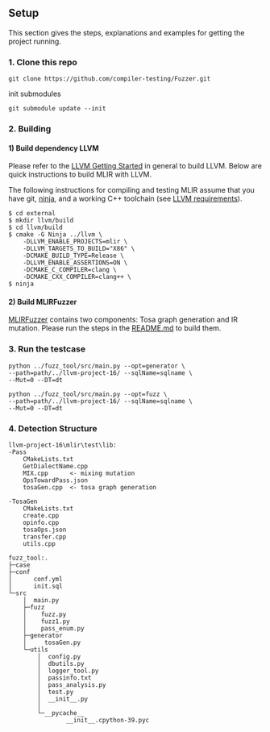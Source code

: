 ## Setup
This section gives the steps, explanations and examples for getting the project running.

### 1. Clone this repo
```
git clone https://github.com/compiler-testing/Fuzzer.git
```

init submodules
```
git submodule update --init
```

### 2. Building
#### 1) Build dependency LLVM
Please refer to the [LLVM Getting Started](https://llvm.org/docs/GettingStarted.html) in general to build LLVM. Below are quick instructions to build MLIR with LLVM.

The following instructions for compiling and testing MLIR assume that you have git, [ninja](https://ninja-build.org/), and a working C++ toolchain (see [LLVM requirements](https://llvm.org/docs/GettingStarted.html#requirements)).

```
$ cd external
$ mkdir llvm/build
$ cd llvm/build
$ cmake -G Ninja ../llvm \
    -DLLVM_ENABLE_PROJECTS=mlir \
    -DLLVM_TARGETS_TO_BUILD="X86" \
    -DCMAKE_BUILD_TYPE=Release \
    -DLLVM_ENABLE_ASSERTIONS=ON \
    -DCMAKE_C_COMPILER=clang \
    -DCMAKE_CXX_COMPILER=clang++ \
$ ninja
```
#### 2) Build MLIRFuzzer
[MLIRFuzzer](https://github.com/compiler-testing/Fuzzer/tree/master/MLIRFuzzer) contains two components: Tosa graph generation and IR mutation. Please run the steps in the [README.md](https://github.com/compiler-testing/Fuzzer/blob/master/MLIRFuzzer/README.md) to build them.

### 3. Run the testcase

```
python ../fuzz_tool/src/main.py --opt=generator \
--path=path/../llvm-project-16/ --sqlName=sqlname \
--Mut=0 --DT=dt
```
```
python ../fuzz_tool/src/main.py --opt=fuzz \
--path=path/../llvm-project-16/ --sqlName=sqlname \
--Mut=0 --DT=dt
```

### 4. Detection Structure

``` 
llvm-project-16\mlir\test\lib:
-Pass
    CMakeLists.txt
    GetDialectName.cpp
    MIX.cpp      <- mixing mutation
    OpsTowardPass.json
    tosaGen.cpp  <- tosa graph generation
            
-TosaGen
    CMakeLists.txt
    create.cpp
    opinfo.cpp
    tosaOps.json
    transfer.cpp
    utils.cpp
```

```
fuzz_tool:.
├─case
├─conf
│      conf.yml
│      init.sql
└─src
    │  main.py
    ├─fuzz
    │    fuzz.py
    │    fuzz1.py
    │    pass_enum.py             
    ├─generator
    │     tosaGen.py          
    └─utils
        │  config.py
        │  dbutils.py
        │  logger_tool.py
        │  passinfo.txt
        │  pass_analysis.py
        │  test.py
        │  __init__.py
        │  
        └─__pycache__
                __init__.cpython-39.pyc
```